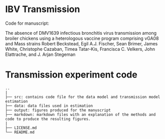 # IBV Transmission
Code for manuscript:

The absence of DMV1639 infectious bronchitis virus transmission among broiler chickens using a heterologous vaccine program comprising vGA08 and Mass strains
Robert Beckstead, Egil A.J. Fischer, Sean Brimer, James White, Christophe Cazaban, Timea Tatar-Kis, Francisca C. Velkers, John Elattrache, and J. Arjan Stegeman


# Transmission experiment code
```
..
|
├── src: contains code file for the data model and transmission model estimation
├── data: data files used in estimation
├── output: figures produced for the manuscript
├── markdown: markdown files with an explanation of the methods and code to produce the resulting figures.
|
├── LICENSE.md
└── README.md 
```
